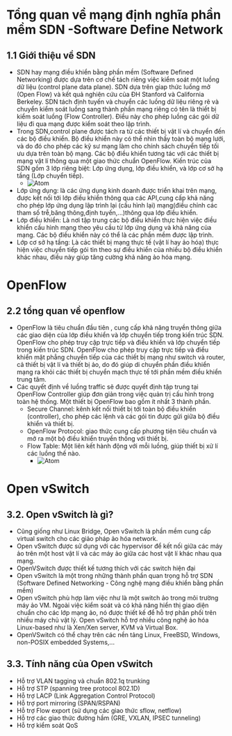 # Tổng quan về mạng định nghĩa phần mềm SDN -Software Define Network # 
## 1.1 Giới thiệu về SDN ## 
- SDN hay mạng điều khiển bằng phần mềm (Software Defined Networking) được dựa trên cơ chế tách riêng việc kiểm soát một luồng dữ liệu (control plane data plane). SDN dựa trên giap thức luồng mở (Open Flow) và kết quả nghiên cứu của ĐH Stanford và California Berkeley. SDN tách định tuyến và chuyển các luồng dữ liệu riêng rẽ và chuyển kiểm soát luồng sang thành phần mạng riêng có tên là thiết bị kiểm soát luồng (Flow Controller). Điều này cho phép luồng các gói dữ liệu đi qua mạng được kiểm soát theo lập trình. 
- Trong SDN,control plane được tách ra từ các thiết bị vật lí và chuyển đến các bộ điều khiển. Bộ điều khiển này có thể nhìn thấy toàn bộ mạng lưới, và do đó cho phép các kỹ sư mạng làm cho chính sách chuyển tiếp tối ưu dựa trên toàn bộ mạng. Các bộ điều khiển tương tác với các thiết bị mạng vật lí thông qua một giao thức chuẩn OpenFlow. Kiến trúc của SDN gồm 3 lớp riêng biệt: Lớp ứng dụng, lớp điều khiển, và lớp cơ sở hạ tầng (Lớp chuyển tiếp). 
   - ![Atom](https://i.imgur.com/fxgwij0.png)
- Lớp ứng dụng: là các ứng dụng kinh doanh được triển khai trên mạng, được kết nối tới lớp điều khiển thông qua các API,cung cấp khả năng cho phép lớp ứng dụng lập trình lại (cấu hình lại) mạng(điều chỉnh các tham số trễ,băng thông,định tuyến,...)thông qua lớp điều khiển.
- Lớp điều khiển: Là nơi tập trung các bộ điều khiển thực hiện việc điều khiển cấu hình mạng theo yêu cầu từ lớp ứng dụng và khả năng của mạng. Các bộ điều khiển này có thể là các phần mềm được lập trình. 
- Lớp cơ sở hạ tầng: Là các thiết bị mạng thực tế (vật lí hay ảo hóa) thực hiện việc chuyển tiếp gói tin theo sự điều khiển của nhiều bộ điều khiển khác nhau, điều này giúp tăng cường khả năng ảo hóa mạng. 

# OpenFlow # 
## 2.2 tổng quan về openflow ## 
- OpenFlow là tiêu chuẩn đầu tiên , cung cấp khả năng truyền thông giữa các giao diện của lớp điều khiển và lớp chuyển tiếp trong kiến trúc SDN. OpenFlow cho phép truy cập trực tiếp và điều khiển và lớp chuyển tiếp trong kiến trúc SDN. OpenFlow cho phép truy cập trực tiếp và điều khiển mặt phẳng chuyển tiếp của các thiết bị mạng như switch và router, cả thiết bị vật lí và thiết bị ảo, do đó giúp di chuyển phần điều khiển mạng ra khỏi các thiết bị chuyển mạch thực tế tới phần mềm điều khiển trung tâm. 
- Các quyết định về luồng traffic sẽ được quyết định tập trung tại OpenFlow Controller giúp đơn giản trong việc quản trị cấu hình trong toàn hệ thống. Một thiết bị OpenFlow bao gồm ít nhất 3 thành phần. 
  - Secure Channel: kênh kết nối thiết bị tới toàn bộ điều khiển (controller), cho phép các lệnh và các gói tin được gửi giữa bộ điều khiển và thiết bị. 
  - OpenFlow Protocol: giao thức cung cấp phương tiện tiêu chuẩn và mở ra một bộ điều khiển truyền thông với thiết bị. 
  - Flow Table: Một liên kết hành động với mỗi luồng, giúp thiết bị xử lí các luồng thế nào. 
     - ![Atom](https://i.imgur.com/48zAL6g.png)

 # Open vSwitch # 
## 3.2. Open vSwitch là gì? ## 
- Cũng giống như Linux Bridge, Open vSwitch là phần mềm cung cấp virtual switch cho các giảo pháp ảo hóa network. 
- Open vSwitch được sử dụng với các hypervisor để kết nối giữa các máy ảo trên một host vật lí và các máy ảo giữa các host vật lí khác nhau qua mạng. 
- OpenVSwitch được thiết kế tương thích với các switch hiện đại
- Open vSwitch là một trong những thành phần quan trọng hỗ trợ SDN (Software Defined Networking - Công nghệ mạng điều khiển bằng phần mềm)
- Open vSwitch phù hợp làm việc như là một switch ảo trong môi trường máy ảo VM. Ngoài việc kiểm soát và có khả năng hiển thị giao diện chuẩn cho các lớp mạng ảo, nó được thiết kế để hỗ trợ phân phối trên nhiều máy chủ vật lý. Open vSwitch hỗ trợ nhiều công nghệ ảo hóa Linux-based như là Xen/Xen server, KVM và Virtual Box.
- OpenVSwitch có thể chạy trên các nền tảng Linux, FreeBSD, Windows, non-POSIX embedded Systems,...

## 3.3. Tính năng của Open vSwitch ## 
- Hỗ trợ VLAN tagging và chuẩn 802.1q trunking
- Hỗ trợ STP (spanning tree protocol 802.1D)
- Hỗ trợ LACP (Link Aggregation Control Protocol)
- Hỗ trợ port mirroring (SPAN/RSPAN)
- Hỗ trợ Flow export (sử dụng các giao thức sflow, netflow)
- Hỗ trợ các giao thức đường hầm (GRE, VXLAN, IPSEC tunneling)
- Hỗ trợ kiểm soát QoS